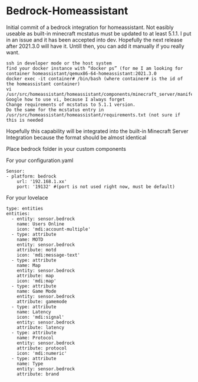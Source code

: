 # Bedrock-Homeassistant

Initial commit of a bedrock integration for homeassistant. Not easibly useable as built-in minecraft mcstatus must be updated to at least 5.1.1. I put in an issue and it has been accepted into dev. Hopefully the next release after 2021.3.0 will have it. Untill then, you can add it manually if you really want.
```
ssh in developer mode or the host system
find your docker instance with “docker ps” (for me I am looking for container homeassistant/qemux86-64-homeassistant:2021.3.0
docker exec -it container# /bin/bash (where container# is the id of the homeassistant container)
vi /usr/src/homeassistant/homeassistant/components/minecraft_server/manifest.json
Google how to use vi, because I always forget
Change requirements of mcstatus to 5.1.1 version.
Do the same for the mcstatus entry in /usr/src/homeassistant/homeassistant/requirements.txt (not sure if this is needed
```
Hopefully this capability will be integrated into the built-in Minecraft Server Integration because the format should be almost identical

Place bedrock folder in your custom components

For your configuration.yaml
```
Sensor:
- platform: bedrock
    url: '192.168.1.xx'
    port: '19132' #(port is not used right now, must be default)
```

For your lovelace
```
type: entities
entities:
  - entity: sensor.bedrock
    name: Users Online
    icon: 'mdi:account-multiple'
  - type: attribute
    name: MOTD
    entity: sensor.bedrock
    attribute: motd
    icon: 'mdi:message-text'
  - type: attribute
    name: Map
    entity: sensor.bedrock
    attribute: map
    icon: 'mdi:map'
  - type: attribute
    name: Game Mode
    entity: sensor.bedrock
    attribute: gamemode
  - type: attribute
    name: Latency
    icon: 'mdi:signal'
    entity: sensor.bedrock
    attribute: latency
  - type: attribute
    name: Protocol
    entity: sensor.bedrock
    attribute: protocol
    icon: 'mdi:numeric'
  - type: attribute
    name: Type
    entity: sensor.bedrock
    attribute: brand


```
